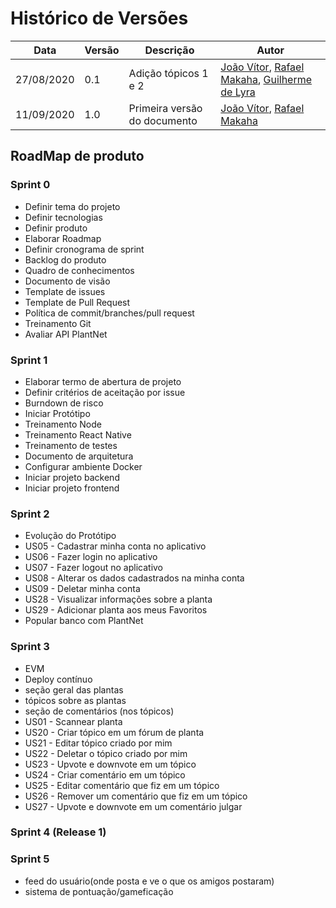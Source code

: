 # Histórico de Versões

|Data           |Versão     |Descrição          |Autor                   |
| ----------------------------| --------------------------- | ------------------------------------  | ----------------------|
|27/08/2020|0.1| Adição tópicos 1 e 2 |[João Vítor](http://github.com/joaovitorml), [Rafael Makaha](http://github.com/rafaelmakaha), [Guilherme de Lyra](http://github.com/guilhermedlyra) |
|11/09/2020|1.0| Primeira versão do documento |[João Vítor](http://github.com/joaovitorml), [Rafael Makaha](http://github.com/rafaelmakaha) |

## RoadMap de produto

### Sprint 0

* Definir tema do projeto
* Definir tecnologias
* Definir produto
* Elaborar Roadmap
* Definir cronograma de sprint
* Backlog do produto
* Quadro de conhecimentos
* Documento de visão
* Template de issues
* Template de Pull Request
* Política de commit/branches/pull request
* Treinamento Git
* Avaliar API PlantNet
  
### Sprint 1

* Elaborar termo de abertura de projeto
* Definir critérios de aceitação por issue
* Burndown de risco
* Iniciar Protótipo
* Treinamento Node
* Treinamento React Native
* Treinamento de testes
* Documento de arquitetura
* Configurar ambiente Docker
* Iniciar projeto backend
* Iniciar projeto frontend
  
### Sprint 2

* Evolução do Protótipo
* US05 - Cadastrar minha conta no aplicativo
* US06 - Fazer login no aplicativo
* US07 - Fazer logout no aplicativo
* US08 - Alterar os dados cadastrados na minha conta
* US09 - Deletar minha conta
* US28 - Visualizar informações sobre a planta
* US29 - Adicionar planta aos meus Favoritos
* Popular banco com PlantNet

### Sprint 3

* EVM
* Deploy contínuo
* seção geral das plantas
* tópicos sobre as plantas
* seção de comentários (nos tópicos)
* US01 - Scannear planta
* US20 - Criar tópico em um fórum de planta
* US21 - Editar tópico criado por mim
* US22 - Deletar o tópico criado por mim
* US23 - Upvote e downvote em um tópico
* US24 - Criar comentário em um tópico
* US25 - Editar comentário que fiz em um tópico
* US26 - Remover um comentário que fiz em um tópico
* US27 - Upvote e downvote em um comentário	julgar
  
### Sprint 4 (Release 1)



### Sprint 5

* feed do usuário(onde posta e ve o que os amigos postaram)
* sistema de pontuação/gameficação
